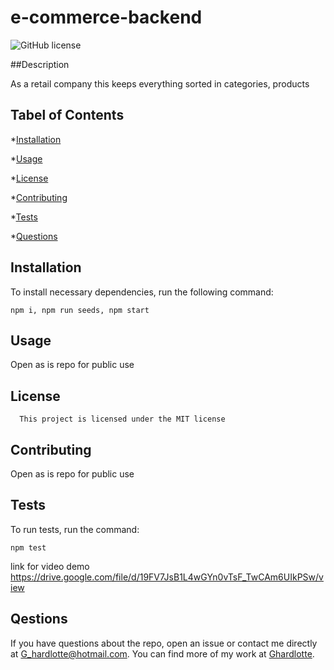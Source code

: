 # e-commerce-backend
![GitHub license](https://img.shields.io/badge/license-MIT-blue.svg)

##Description

As a retail company this keeps everything sorted in categories, products

## Tabel of Contents

*[Installation](#installation)

*[Usage](#usage)

*[License](#license)

*[Contributing](#contributing)

*[Tests](#tests)

*[Questions](#questions)

## Installation

To install necessary dependencies, run the following command:

```
npm i, npm run seeds, npm start
```

## Usage

Open as is repo for public use

## License
      
      This project is licensed under the MIT license

## Contributing

Open as is repo for public use

## Tests

To run tests, run the command:

```
npm test
```
link for video demo https://drive.google.com/file/d/19FV7JsB1L4wGYn0vTsF_TwCAm6UIkPSw/view

## Qestions

If you have questions about the repo, open an issue or contact me directly at G_hardlotte@hotmail.com.  You can find more of my work at [Ghardlotte](https://github.com/Ghardlotte/).

